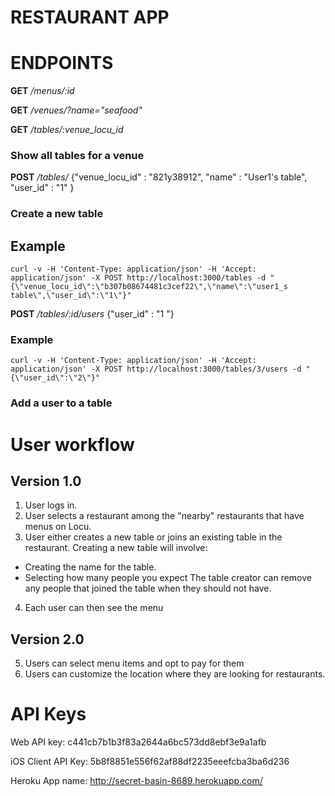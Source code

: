 RESTAURANT APP
===============

ENDPOINTS
=========
**GET** */menus/:id*

**GET** */venues/?name="seafood"*

**GET** */tables/:venue_locu_id*
### Show all tables for a venue

**POST** */tables/*
{"venue_locu_id" : "821y38912", "name" : "User1's table", "user_id" : "1" }
### Create a new table
## Example
    curl -v -H 'Content-Type: application/json' -H 'Accept: application/json' -X POST http://localhost:3000/tables -d "{\"venue_locu_id\":\"b307b08674481c3cef22\",\"name\":\"user1_s table\",\"user_id\":\"1\"}"

**POST** */tables/:id/users*
{"user_id" : "1	"}
### Example
    curl -v -H 'Content-Type: application/json' -H 'Accept: application/json' -X POST http://localhost:3000/tables/3/users -d "{\"user_id\":\"2\"}"

### Add a user to a table

# User workflow
## Version 1.0
 1. User logs in.
 2. User selects a restaurant among the "nearby" restaurants that have
menus on Locu.
 3. User either creates a new table or joins an existing table in the
restaurant. Creating a new table will involve:
 * Creating the name for the table.
 * Selecting how many people you expect
The table creator can remove any people that joined the table when they
should not have.
 4. Each user can then see the menu
## Version 2.0
 5. Users can select menu items and opt to pay for them
 6. Users can customize the location where they are looking for restaurants.

# API Keys
Web API key: c441cb7b1b3f83a2644a6bc573dd8ebf3e9a1afb

iOS Client API Key: 5b8f8851e556f62af88df2235eeefcba3ba6d236

Heroku App name:
http://secret-basin-8689.herokuapp.com/
